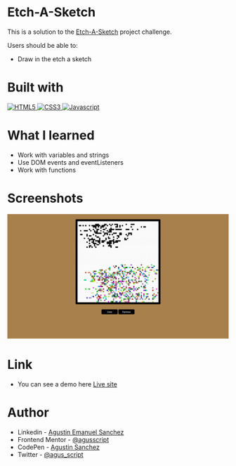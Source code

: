 #  Etch-A-Sketch

This is a solution to the  [Etch-A-Sketch](https://www.theodinproject.com/lessons/foundations-etch-a-sketch) project challenge.

Users should be able to:

- Draw in the etch a sketch

# Built with

<p>
 <a href="https://developer.mozilla.org/en-US/docs/Glossary/HTML">
  <img src="https://img.shields.io/badge/-HTML5-E34F26?style=flat-square&logo=html5&logoColor=white" height="30" alt="HTML5"/>
 </a>
 <a href="https://developer.mozilla.org/en-US/docs/Web/CSS">
  <img src="https://img.shields.io/badge/-CSS3-blue?style=flat-square&logo=CSS3&logoColor=white" height="30" alt="CSS3"/>
 </a>
 <a href="https://developer.mozilla.org/en-US/docs/Web/JavaScript">
  <img src="https://img.shields.io/badge/-Javascript-yellow?style=flat-square&logo=Javascript&logoColor=white" height="30" alt="Javascript"/>
 </a>
</p>
  
# What I learned

- Work with variables and strings
- Use DOM events and eventListeners
- Work with functions

# Screenshots

![](images/screenshot.png)

# Link

- You can see a demo here [Live site](https://agusscript.github.io/Etch-A-Sketch/)

# Author

- Linkedin - [Agustin Emanuel Sanchez](https://www.linkedin.com/in/agustin-emanuel-sanchez-4b2807240/)
- Frontend Mentor - [@agusscript](https://www.frontendmentor.io/profile/agusscript)
- CodePen - [Agustin Sanchez](https://codepen.io/agusscript)
- Twitter - [@agus_script](https://twitter.com/agus_script)

